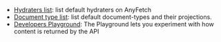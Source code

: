 * [Hydraters list](/resources/hydraters.html): list default hydraters on AnyFetch
* [Document type list](/resources/document-types.html): list default document-types and their projections.
* [Developers Playground](/resources/playground.html): The Playground lets you experiment with how content is returned by the API
